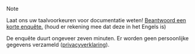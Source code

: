 > [!NOTE]
>Laat ons uw taalvoorkeuren voor documentatie weten! [Beantwoord een korte enquête.](https://aka.ms/BAG_Docs_Language_Survey) (houd er rekening mee dat deze in het Engels is)
>
>De enquête duurt ongeveer zeven minuten. Er worden geen persoonlijke gegevens verzameld ([privacyverklaring](https://go.microsoft.com/fwlink/?LinkId=521839)).
